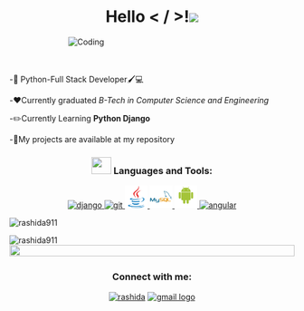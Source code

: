 <h1 align="center"><b> Hello < / >!</b><img src = "https://raw.githubusercontent.com/MartinHeinz/MartinHeinz/master/wave.gif" width = 50px> </h1> </h1>
<p align="center">
<p align="left">
<img align="right" alt="Coding" width="400" src="https://media.tenor.com/S59bPkT0pqcAAAAC/programming.gif">
</p>
 
</p>
<br>
<br>
<br>



  
-💬 Python-Full Stack Developer🖌💻

-:heart:Currently graduated  *B-Tech in  Computer Science and  Engineering* 

-:pencil2:Currently Learning **Python Django**

-:pushpin:My projects are available at my repository




</p>

<h3 align="center"><img src="https://media2.giphy.com/media/QssGEmpkyEOhBCb7e1/giphy.gif?cid=ecf05e47a0n3gi1bfqntqmob8g9aid1oyj2wr3ds3mg700bl&rid=giphy.gif" height="30" width ="35"> Languages and Tools:</h3>
<p align="center"> <a href="https://www.djangoproject.com/" target="_blank" rel="noreferrer"> <img src="https://cdn.worldvectorlogo.com/logos/django.svg" alt="django" width="40" height="40"/> </a> <a href="https://git-scm.com/" target="_blank" rel="noreferrer"> <img src="https://www.vectorlogo.zone/logos/git-scm/git-scm-icon.svg" alt="git" width="40" height="40"/> </a> <a href="https://www.java.com" target="_blank" rel="noreferrer"> <img src="https://raw.githubusercontent.com/devicons/devicon/master/icons/java/java-original.svg" alt="java" width="40" height="40"/> </a> <a href="https://www.mysql.com/" target="_blank" rel="noreferrer"> <img src="https://raw.githubusercontent.com/devicons/devicon/master/icons/mysql/mysql-original-wordmark.svg" alt="mysql" width="40" height="40"/> </a>  <a href="https://developer.android.com" target="_blank" rel="noreferrer"> <img src="https://raw.githubusercontent.com/devicons/devicon/master/icons/android/android-original-wordmark.svg" alt="android" width="40" height="40"/> </a> <a href="https://angular.io" target="_blank" rel="noreferrer"> <img src="https://angular.io/assets/images/logos/angular/angular.svg" alt="angular" width="40" height="40"/></a>

<p>&nbsp;<img align="left" src="https://github-readme-stats.vercel.app/api?username=anjali-da&show_icons=true&locale=en" alt="rashida911" /></p>
<p><img align="left" src="https://github-readme-stats.vercel.app/api/top-langs?username=anjali-da&show_icons=true&locale=en&layout=compact" alt="rashida911" /></p>


<p>
 <img src="https://i.imgur.com/dBaSKWF.gif" height="20" width="100%">
<h3 align="center">Connect with me:</h3>
<p align="center"> <a href="https://linkedin.com/in/rashida" target="blank"><img src="https://raw.githubusercontent.com/rahuldkjain/github-profile-readme-generator/master/src/images/icons/Social/linked-in-alt.svg" alt="rashida" height="30" width="40" /></a>
<a href="mailto:rashidarashi8387@gmail.com" target="_blank"><img  src="https://raw.githubusercontent.com/maurodesouza/profile-readme-generator/master/src/assets/icons/social/gmail/default.svg" width="40" height="30" alt="gmail logo"  /> </a>

</p> 
